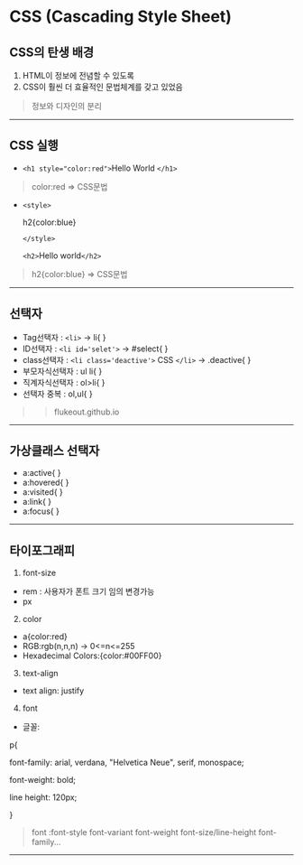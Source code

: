 # CSS (Cascading Style Sheet)
## CSS의 탄생 배경
1. HTML이 정보에 전념할 수 있도록
2. CSS이 훨씬 더 효율적인 문법체계를 갖고 있었음
> 정보와 디자인의 분리
---
## CSS 실행
- `<h1 style="color:red">`Hello World
`</h1>`
> color:red => CSS문법

- `<style>`

  h2{color:blue}

  `</style>`

  `<h2>`Hello world`</h2>`
> h2{color:blue} => CSS문법
---
## 선택자
- Tag선택자 : `<li>` -> li{ }
- ID선택자 : `<li id='selet'>` -> #select{ }
- class선택자 : `<li class='deactive'>` CSS `</li>` -> .deactive{ }
- 부모자식선택자 : ul li{ }
- 직계자식선택자 : ol>li{ }
- 선택자 중복 : ol,ul{ }

>> flukeout.github.io
---
## 가상클래스 선택자
- a:active{ }
- a:hovered{ }
- a:visited{ }
- a:link{ }
- a:focus{ }
---
## 타이포그래피
1. font-size
- rem : 사용자가 폰트 크기 임의 변경가능
- px
2. color
- a{color:red}
- RGB:rgb(n,n,n) -> 0<=n<=255
- Hexadecimal Colors:{color:#00FF00}
3. text-align
- text align: justify
4. font
- 글꼴: 

p{

font-family: arial, verdana, "Helvetica Neue", serif,  monospace;

font-weight: bold;

line height: 120px;

}
> font :font-style font-variant font-weight font-size/line-height font-family...
---














